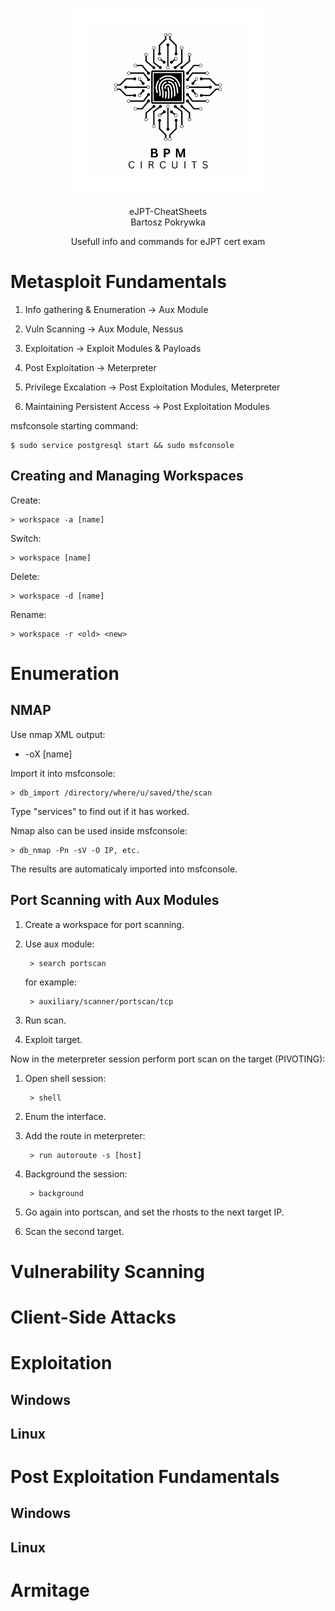 <p align="center">
    <img src="LogoBiggerBW.png" alt="BPM Circuits" width="300" />
</p>

<p align="center">
  eJPT-CheatSheets<br>
  Bartosz Pokrywka
</p>

<p align="center">
    Usefull info and commands for eJPT cert exam
</p>


# Metasploit Fundamentals

1. Info gathering & Enumeration -> Aux Module

2. Vuln Scanning -> Aux Module, Nessus

3. Exploitation -> Exploit Modules & Payloads

4. Post Exploitation -> Meterpreter

5. Privilege Excalation -> Post Exploitation Modules, Meterpreter

6. Maintaining Persistent Access -> Post Exploitation Modules

msfconsole starting command:

    $ sudo service postgresql start && sudo msfconsole

## Creating and Managing Workspaces

Create:

    > workspace -a [name]

Switch:

    > workspace [name]

Delete:

    > workspace -d [name]

Rename:

    > workspace -r <old> <new>

# Enumeration

## NMAP

Use nmap XML output:

- -oX [name]

Import it into msfconsole:

    > db_import /directory/where/u/saved/the/scan

Type "services" to find out if it has worked.

Nmap also can be used inside msfconsole:

    > db_nmap -Pn -sV -O IP, etc.

The results are automaticaly imported into msfconsole.

## Port Scanning with Aux Modules

1. Create a workspace for port scanning.
2. Use aux module:

        > search portscan

    for example:

        > auxiliary/scanner/portscan/tcp

3. Run scan.
4. Exploit target.

Now in the meterpreter session perform port scan on the target (PIVOTING):

1. Open shell session:

        > shell

2. Enum the interface.
3. Add the route in meterpreter:

        > run autoroute -s [host]

4. Background the session:

        > background

5. Go again into portscan, and set the rhosts to the next target IP.

6. Scan the second target.



# Vulnerability Scanning

# Client-Side Attacks

# Exploitation

## Windows

## Linux

# Post Exploitation Fundamentals

## Windows

## Linux

# Armitage

